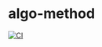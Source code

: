 # algo-method
[![CI](https://github.com/lupinthe14th/algo-method/actions/workflows/go.yml/badge.svg)](https://github.com/lupinthe14th/algo-method/actions/workflows/go.yml)
